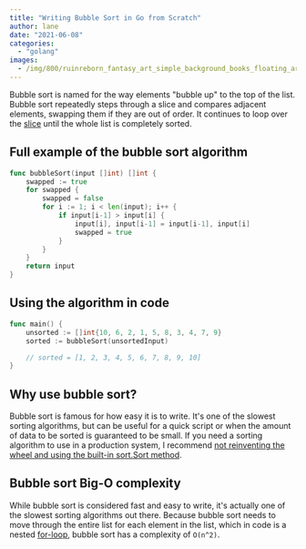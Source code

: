 ```yaml
---
title: "Writing Bubble Sort in Go from Scratch"
author: lane
date: "2021-06-08"
categories:
  - "golang"
images:
  - /img/800/ruinreborn_fantasy_art_simple_background_books_floating_aroun_1b79a628-6cf4-4fb3-bc67-c1321fed1792_3.png.webp
---
```


Bubble sort is named for the way elements "bubble up" to the top of the list. Bubble sort repeatedly steps through a slice and compares adjacent elements, swapping them if they are out of order. It continues to loop over the [slice](/golang/golang-make-maps-and-slices/) until the whole list is completely sorted.

## Full example of the bubble sort algorithm

```go
func bubbleSort(input []int) []int {
    swapped := true
    for swapped {
        swapped = false
        for i := 1; i < len(input); i++ {
            if input[i-1] > input[i] {
                input[i], input[i-1] = input[i-1], input[i]
                swapped = true
            }
        }
    }
    return input
}
```

## Using the algorithm in code

```go
func main() {
    unsorted := []int{10, 6, 2, 1, 5, 8, 3, 4, 7, 9}
    sorted := bubbleSort(unsortedInput)

    // sorted = [1, 2, 3, 4, 5, 6, 7, 8, 9, 10]
}
```

## Why use bubble sort?

Bubble sort is famous for how easy it is to write. It's one of the slowest sorting algorithms, but can be useful for a quick script or when the amount of data to be sorted is guaranteed to be small. If you need a sorting algorithm to use in a production system, I recommend [not reinventing the wheel and using the built-in sort.Sort method](/golang/sorting-in-go-dont-reinvent-this-wheel/).

## Bubble sort Big-O complexity

While bubble sort is considered fast and easy to write, it's actually one of the slowest sorting algorithms out there. Because bubble sort needs to move through the entire list for each element in the list, which in code is a nested [for-loop](/golang/golang-for-loop/), bubble sort has a complexity of `O(n^2)`.
